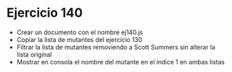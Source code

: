 # Ejercicio 140

- Crear un documento con el nombre ej140.js
- Copiar la lista de mutantes del ejercicio 130
- Filtrar la lista de mutantes removiendo a Scott Summers sin alterar la lista original
- Mostrar en consola el nombre del mutante en el índice 1 en ambas listas
